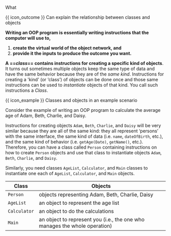<span id="title">What</span>

<span id="prereqs"></span>

<span id="outcomes">{{ icon_outcome }} Can explain the relationship between classes and objects </span>

<div id="body">

**Writing an OOP program is essentially writing instructions that the computer will use to,**
 1. **create the virtual world of the object network, and**
 2. **provide it the inputs to produce the outcome you want.** 

**A ==_class_== contains instructions for creating a specific kind of objects**. It turns out sometimes multiple objects keep the same type of data and have the same behavior because they are of the _same kind_. Instructions for creating a 'kind' (or ‘class’) of objects can be done once and those same instructions can be used to <tooltip content="i.e. create instances of">_instantiate_</tooltip> objects of that kind. You call such instructions a _Class_.

<box>

{{ icon_example }} Classes and objects in an example scenario

Consider the example of writing an OOP program to calculate the average age of Adam, Beth, Charlie, and Daisy.

Instructions for creating objects `Adam`, `Beth`, `Charlie`, and `Daisy` will be very similar because they are all of the same kind: they all represent ‘persons’ with the same interface, the same kind of data (i.e. `name`, `dateOfBirth`, etc.), and the same kind of behavior (i.e. `getAge(Date)`, `getName()`, etc.). Therefore, you can have a class called `Person` containing instructions on how to create `Person` objects and use that class to instantiate objects `Adam`, `Beth`, `Charlie`, and `Daisy`.

Similarly, you need classes `AgeList`, `Calculator`, and `Main` classes to instantiate one each of `AgeList`, `Calculator`, and `Main` objects.

Class | Objects
------|--------
`Person`| objects representing Adam, Beth, Charlie, Daisy
`AgeList` | an object to represent the age list
`Calculator` | an object to do the calculations
`Main` | an object to represent you (i.e., the one who manages the whole operation)

</box>


</div>

<div id="extras">
  <include src="exercisesPanel.md" boilerplate />
</div>

